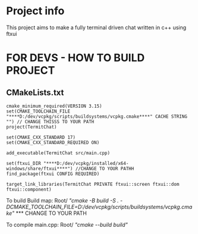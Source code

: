 # Project info
This project aims to make a fully terminal driven chat written in c++ using ftxui

# FOR DEVS - HOW TO BUILD PROJECT

## CMakeLists.txt

```
cmake_minimum_required(VERSION 3.15)
set(CMAKE_TOOLCHAIN_FILE "****D:/dev/vcpkg/scripts/buildsystems/vcpkg.cmake****" CACHE STRING "") // CHANGE THISSS TO YOUR PATH
project(TermitChat)

set(CMAKE_CXX_STANDARD 17)
set(CMAKE_CXX_STANDARD_REQUIRED ON)

add_executable(TermitChat src/main.cpp)

set(ftxui_DIR "****D:/dev/vcpkg/installed/x64-windows/share/ftxui****") //CHANGE TO YOUR PATHH
find_package(ftxui CONFIG REQUIRED)

target_link_libraries(TermitChat PRIVATE ftxui::screen ftxui::dom ftxui::component)
```

To build Build map: Root/ *"cmake -B build -S . -DCMAKE_TOOLCHAIN_FILE=D:/dev/vcpkg/scripts/buildsystems/vcpkg.cmake"*   *** CHANGE TO YOUR PATH

To compile main.cpp: Root/ *"cmake --build build"*
